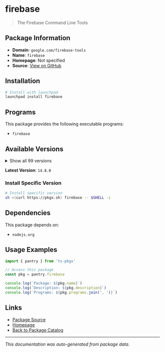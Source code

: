 # firebase

> The Firebase Command Line Tools

## Package Information

- **Domain**: `google.com/firebase-tools`
- **Name**: `firebase`
- **Homepage**: Not specified
- **Source**: [View on GitHub](https://github.com/pkgxdev/pantry/tree/main/projects/google.com/firebase-tools/package.yml)

## Installation

```bash
# Install with launchpad
launchpad install firebase
```

## Programs

This package provides the following executable programs:

- `firebase`

## Available Versions

<details>
<summary>Show all 99 versions</summary>

- `14.8.0`, `14.7.0`, `14.6.0`, `14.5.1`, `14.5.0`
- `14.4.0`, `14.3.1`, `14.3.0`, `14.2.2`, `14.2.1`
- `14.2.0`, `14.1.0`, `14.0.1`, `14.0.0`, `13.35.1`
- `13.35.0`, `13.34.0`, `13.33.0`, `13.32.0`, `13.31.2`
- `13.31.1`, `13.31.0`, `13.30.0`, `13.29.3`, `13.29.2`
- `13.29.1`, `13.29.0`, `13.28.0`, `13.27.0`, `13.26.0`
- `13.25.0`, `13.24.2`, `13.24.1`, `13.24.0`, `13.23.1`
- `13.22.1`, `13.22.0`, `13.21.0`, `13.20.2`, `13.20.1`
- `13.20.0`, `13.19.0`, `13.18.0`, `13.17.0`, `13.16.0`
- `13.15.4`, `13.15.3`, `13.15.2`, `13.15.1`, `13.15.0`
- `13.14.2`, `13.14.1`, `13.14.0`, `13.13.3`, `13.13.2`
- `13.13.1`, `13.13.0`, `13.12.0`, `13.11.4`, `13.11.3`
- `13.11.2`, `13.11.1`, `13.11.0`, `13.10.2`, `13.10.1`
- `13.10.0`, `13.9.0`, `13.8.3`, `13.8.2`, `13.8.1`
- `13.8.0`, `13.7.5`, `13.7.4`, `13.7.3`, `13.7.2`
- `13.7.1`, `13.7.0`, `13.6.1`, `13.6.0`, `13.5.2`
- `13.5.1`, `13.5.0`, `13.4.1`, `13.4.0`, `13.3.1`
- `13.3.0`, `13.2.1`, `13.2.0`, `13.1.0`, `13.0.3`
- `13.0.2`, `13.0.1`, `13.0.0`, `12.9.1`, `12.9.0`
- `12.8.1`, `12.8.0`, `12.7.0`, `12.6.2`

</details>

**Latest Version**: `14.8.0`

### Install Specific Version

```bash
# Install specific version
sh <(curl https://pkgx.sh) firebase -- $SHELL -i
```

## Dependencies

This package depends on:

- `nodejs.org`

## Usage Examples

```typescript
import { pantry } from 'ts-pkgx'

// Access this package
const pkg = pantry.firebase

console.log(`Package: ${pkg.name}`)
console.log(`Description: ${pkg.description}`)
console.log(`Programs: ${pkg.programs.join(', ')}`)
```

## Links

- [Package Source](https://github.com/pkgxdev/pantry/tree/main/projects/google.com/firebase-tools/package.yml)
- [Homepage](#)
- [Back to Package Catalog](../../../package-catalog.md)

---

*This documentation was auto-generated from package data.*
